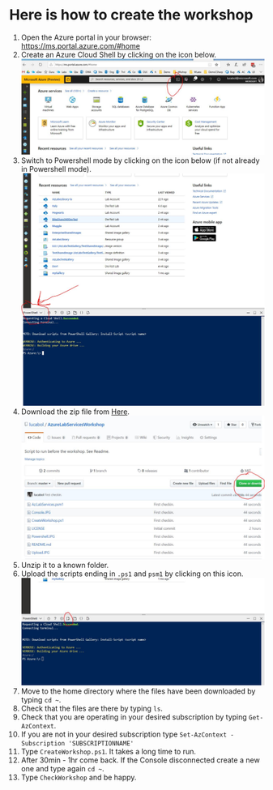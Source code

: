 # Here is how to create the workshop

1. Open the Azure portal in your browser: https://ms.portal.azure.com/#home
2. Create an Azure Cloud Shell by clicking on the icon below. ![Icon to click](https://github.com/lucabol/AzureLabServicesWorkshop/blob/master/Console.JPG)
3. Switch to Powershell mode by clicking on the icon below (if not already in Powershell mode). ![Icon to click](https://github.com/lucabol/AzureLabServicesWorkshop/blob/master/Powershell.JPG)
4. Download the zip file from [Here](https://github.com/lucabol/AzureLabServicesWorkshop). ![Icon to click](https://github.com/lucabol/AzureLabServicesWorkshop/blob/master/Clone.JPG)
5. Unzip it to a known folder.
6. Upload the scripts ending in `.ps1` and `psm1` by clicking on this icon. ![Icon to click](https://github.com/lucabol/AzureLabServicesWorkshop/blob/master/Upload.JPG)
7. Move to the home directory where the files have been downloaded by typing `cd ~`.
8. Check that the files are there by typing `ls`.
9. Check that you are operating in your desired subscription by typing `Get-AzContext`.
10. If you are not in your desired subscription type `Set-AzContext -Subscription 'SUBSCRIPTIONNAME'`
11. Type `CreateWorkshop.ps1`. It takes a long time to run.
12. After 30min - 1hr come back. If the Console disconnected create a new one and type again `cd ~`.
13. Type `CheckWorkshop` and be happy.

